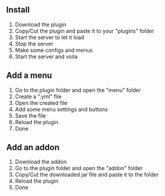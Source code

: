 ## Install
1. Download the plugin
2. Copy/Cut the plugin and paste it to your "plugins" folder
3. Start the server to let it load
4. Stop the server
5. Make some configs and menus
6. Start the server and voila
## Add a menu
1. Go to the plugin folder and open the "menu" folder
2. Create a ".yml" file
3. Open the created file
4. Add some menu settings and buttons
5. Save the file
6. Reload the plugin
7. Done
## Add an addon
1. Download the addon
2. Go to the plugin folder and open the "addon" folder
3. Copy/Cut the downloaded jar file and paste it to the folder
4. Reload the plugin
5. Done